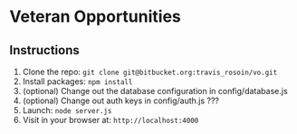 # Veteran Opportunities

## Instructions

1. Clone the repo: `git clone git@bitbucket.org:travis_rosoin/vo.git`
2. Install packages: `npm install`
3. (optional) Change out the database configuration in config/database.js
4. (optional) Change out auth keys in config/auth.js ???
5. Launch: `node server.js`
6. Visit in your browser at: `http://localhost:4000`



